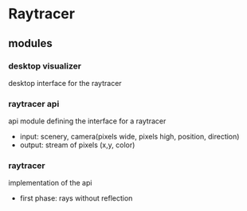 # Raytracer

## modules

### desktop visualizer
desktop interface for the raytracer

### raytracer api
api module defining the interface for a raytracer
- input: scenery, camera(pixels wide, pixels high, position, direction)
- output: stream of pixels (x,y, color)

### raytracer
implementation of the api  
- first phase: rays without reflection

